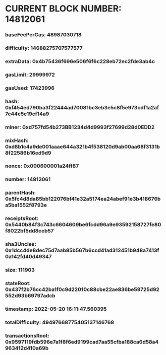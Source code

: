 # CURRENT BLOCK NUMBER: 14812061

### baseFeePerGas: 48987030718
### difficulty: 14688275707577577
### extraData: 0x4b75436f696e506f6f6c228eb72ec2fde3ab4c
### gasLimit: 29999972
### gasUsed: 17423996
### hash: 0xf454ed790ba3f22444ad70081bc3eb3e5c8f5e973cdf1a2af7c44c5c19cf14a9
### miner: 0xd757fd54b273BB1234d4d9993f27699d28d0EDD2
### mixHash: 0xd8b1c4a9de001aaae644a321b4f538120d9ab00aa68f3131b8f22586b16ed9d9
### nonce: 0x000600001a24ff87
### number: 14812061
### parentHash: 0x5fc4d8da85bb122076bf41e32a5174ea24abef91e3b418676ba5ba1552f8793e
### receiptsRoot: 0x5440b84f3c743c6604609be6fcdd96a9e93592158727fe80f8022bf5dd8eeb57
### sha3Uncles: 0x1dcc4de8dec75d7aab85b567b6ccd41ad312451b948a7413f0a142fd40d49347
### size: 111903
### stateRoot: 0x437f2b76cc42ba1f0c9d22010c88cbe22ae836be59725d92552d93b69797adcb
### timestamp: 2022-05-20 16:11:47.560395
### totalDifficulty: 49497668775405137146768
### transactionsRoot: 0x9597119fdb596e7a1f8f6ed9199cad7aa55cfba188ca6d58a4963412d410a69b
